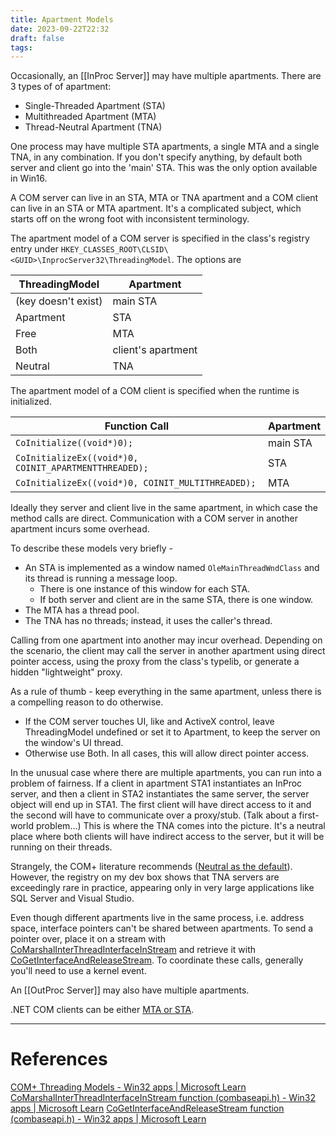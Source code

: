 ```yaml
---
title: Apartment Models
date: 2023-09-22T22:32
draft: false
tags:
---
```


Occasionally, an [[InProc Server]] may have multiple apartments. There are 3 types of of apartment:

- Single-Threaded Apartment (STA)
- Multithreaded Apartment (MTA)
- Thread-Neutral Apartment (TNA)

One process may have multiple STA apartments, a single MTA and a single TNA, in any combination.  If you don't specify anything, by default both server and client go into the 'main' STA.  This was the only option available in Win16.

A COM server can live in an STA, MTA or TNA apartment and a COM client can live in an STA or MTA apartment.  It's a complicated subject, which starts off on the wrong foot with inconsistent terminology.

The apartment model of a COM server is specified in the class's registry entry under `HKEY_CLASSES_ROOT\CLSID\<GUID>\InprocServer32\ThreadingModel`.  The options are

| ThreadingModel | Apartment |
|---|---|
| (key doesn't exist) | main STA |
| Apartment | STA |
| Free | MTA |
| Both | client's apartment |
| Neutral | TNA |

The apartment model of a COM client is specified when the runtime is initialized.

| Function Call | Apartment|
|---|---|
| `CoInitialize((void*)0);` | main STA |
| `CoInitializeEx((void*)0, COINIT_APARTMENTTHREADED);` | STA |
| `CoInitializeEx((void*)0, COINIT_MULTITHREADED);` | MTA |

Ideally they server and client live in the same apartment, in which case the method calls are direct.  Communication with a COM server in another apartment incurs some overhead.

To describe these models very briefly -
- An STA is implemented as a window named `OleMainThreadWndClass` and its thread is running a message loop.
    - There is one instance of this window for each STA.
    - If both server and client are in the same STA, there is one window.
- The MTA has a thread pool.
- The TNA has no threads; instead, it uses the caller's thread.  

Calling from one apartment into another may incur overhead.  Depending on the scenario, the client may call the server in another apartment using direct pointer access, using the proxy from the class's typelib, or generate a hidden "lightweight" proxy.

As a rule of thumb - keep everything in the same apartment, unless there is a compelling reason to do otherwise.
- If the COM server touches UI, like and ActiveX control, leave ThreadingModel undefined or set it to Apartment, to keep the server on the window's UI thread.
- Otherwise use Both.  In all cases, this will allow direct pointer access.

In the unusual case where there are multiple apartments, you can run into a problem of fairness.  If a client in apartment STA1 instantiates an InProc server, and then a client in STA2 instantiates the same server, the server object will end up in STA1.  The first client will have direct access to it and the second will have to communicate over a proxy/stub.  (Talk about a first-world problem...)  This is where the TNA comes into the picture.  It's a neutral place where both clients will have indirect access to the server, but it will be running on their threads.

Strangely, the COM+ literature recommends ([Neutral as the default](https://learn.microsoft.com/en-us/windows/win32/cossdk/neutral-apartments)).  However, the registry on my dev box shows that TNA servers are exceedingly rare in practice, appearing only in very large applications like SQL Server and Visual Studio.

Even though different apartments live in the same process, i.e. address space, interface pointers can't be shared between apartments.  To send a pointer over, place it on a stream with [CoMarshalInterThreadInterfaceInStream](https://learn.microsoft.com/en-us/windows/win32/api/combaseapi/nf-combaseapi-comarshalinterthreadinterfaceinstream) and retrieve it with [CoGetInterfaceAndReleaseStream](https://learn.microsoft.com/en-us/windows/win32/api/combaseapi/nf-combaseapi-cogetinterfaceandreleasestream).  To coordinate these calls, generally you'll need to use a kernel event.

An [[OutProc Server]] may also have multiple apartments.

.NET COM clients can be either [MTA or STA](https://learn.microsoft.com/en-us/dotnet/api/system.stathreadattribute?view=net-7.0).

---
# References

[COM+ Threading Models - Win32 apps | Microsoft Learn](https://learn.microsoft.com/en-us/windows/win32/cossdk/com--threading-models)
[CoMarshalInterThreadInterfaceInStream function (combaseapi.h) - Win32 apps | Microsoft Learn](https://learn.microsoft.com/en-us/windows/win32/api/combaseapi/nf-combaseapi-comarshalinterthreadinterfaceinstream)
[CoGetInterfaceAndReleaseStream function (combaseapi.h) - Win32 apps | Microsoft Learn](https://learn.microsoft.com/en-us/windows/win32/api/combaseapi/nf-combaseapi-cogetinterfaceandreleasestream)

